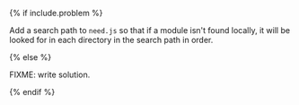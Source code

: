{% if include.problem %}

Add a search path to `need.js` so that if a module isn't found locally,
it will be looked for in each directory in the search path in order.

{% else %}

FIXME: write solution.

{% endif %}
